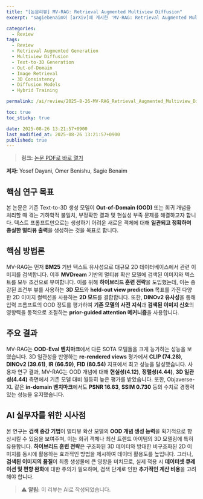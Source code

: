 ```yaml
---
title: "[논문리뷰] MV-RAG: Retrieval Augmented Multiview Diffusion"
excerpt: "sagiebenaim이 [arXiv]에 게시한 'MV-RAG: Retrieval Augmented Multiview Diffusion' 논문에 대한 자세한 리뷰입니다."

categories:
  - Review
tags:
  - Review
  - Retrieval Augmented Generation
  - Multiview Diffusion
  - Text-to-3D Generation
  - Out-of-Domain
  - Image Retrieval
  - 3D Consistency
  - Diffusion Models
  - Hybrid Training

permalink: /ai/review/2025-8-26-MV-RAG_Retrieval_Augmented_Multiview_Diffusion/

toc: true
toc_sticky: true

date: 2025-08-26 13:21:57+0900
last_modified_at: 2025-08-26 13:21:57+0900
published: true
---
```

> **링크:** [논문 PDF로 바로 열기](https://arxiv.org/abs/2508.16577)

**저자:** Yosef Dayani, Omer Benishu, Sagie Benaim



## 핵심 연구 목표
본 논문은 기존 Text-to-3D 생성 모델이 **Out-of-Domain (OOD)** 또는 희귀 개념을 처리할 때 겪는 기하학적 불일치, 부정확한 결과 및 현실성 부족 문제를 해결하고자 합니다. 텍스트 프롬프트만으로는 생성하기 어려운 새로운 객체에 대해 **일관되고 정확하며 충실한 멀티뷰 출력**을 생성하는 것을 목표로 합니다.

## 핵심 방법론
MV-RAG는 먼저 **BM25** 기반 텍스트 유사성으로 대규모 2D 데이터베이스에서 관련 이미지를 검색합니다. 이후 **MVDream** 기반의 멀티뷰 확산 모델에 검색된 이미지와 텍스트를 모두 조건으로 부여합니다. 이를 위해 **하이브리드 훈련 전략**을 도입했는데, 이는 증강된 조건부 뷰를 사용하는 **3D 모드**와 **held-out view prediction** 목표를 가진 다양한 2D 이미지 컬렉션을 사용하는 **2D 모드**를 결합합니다. 또한, **DINOv2 유사성**을 통해 입력 프롬프트의 OOD 정도를 평가하여 **기존 모델의 사전 지식**과 **검색된 이미지 신호**의 영향력을 동적으로 조절하는 **prior-guided attention 메커니즘**을 사용합니다.

## 주요 결과
MV-RAG는 **OOD-Eval 벤치마크**에서 다른 SOTA 모델들을 크게 능가하는 성능을 보였습니다. 3D 일관성을 반영하는 **re-rendered views** 평가에서 **CLIP (74.28)**, **DINOv2 (39.61)**, **IR (66.59)**, **FID (80.54)** 지표에서 최고 성능을 달성했습니다. 사용자 연구 결과, MV-RAG는 OOD 개념에 대해 **현실성(4.12)**, **정렬성(4.44)**, **3D 일관성(4.44)** 측면에서 기존 모델 대비 월등히 높은 평가를 받았습니다. 또한, Objaverse-XL 같은 **in-domain 벤치마크**에서도 **PSNR 16.63**, **SSIM 0.730** 등의 수치로 경쟁력 있는 성능을 유지했습니다.

## AI 실무자를 위한 시사점
본 연구는 **검색 증강 기법**이 멀티뷰 확산 모델의 **OOD 개념 생성 능력**을 획기적으로 향상시킬 수 있음을 보여주며, 이는 희귀 객체나 최신 트렌드 아이템의 3D 모델링에 특히 유용합니다. **하이브리드 훈련 전략**은 구조화된 3D 데이터와 방대한 비구조화된 2D 이미지를 동시에 활용하는 효과적인 방법을 제시하여 데이터 활용도를 높입니다. 그러나, **검색된 이미지의 품질**이 최종 생성물에 큰 영향을 미치므로, 실제 적용 시 **데이터셋 큐레이션 및 편향 완화**에 대한 주의가 필요하며, 검색 단계로 인한 **추가적인 계산 비용**을 고려해야 합니다.

> ⚠️ **알림:** 이 리뷰는 AI로 작성되었습니다.